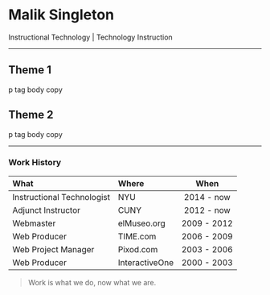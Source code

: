 # Malik Singleton
Instructional Technology | Technology Instruction

---

## Theme 1
p tag body copy

## Theme 2
p tag body copy

---

### Work History

|What|Where|When|
|:--|:--|:--:|
|Instructional Technologist|NYU|2014 - now|
|Adjunct Instructor|CUNY|2012 - now|
|Webmaster|elMuseo.org|2009 - 2012|
|Web Producer|TIME.com|2006 - 2009|
|Web Project Manager|Pixod.com|2003 - 2006|
|Web Producer|InteractiveOne|2000 - 2003|

>Work is what we do, now what we are.
